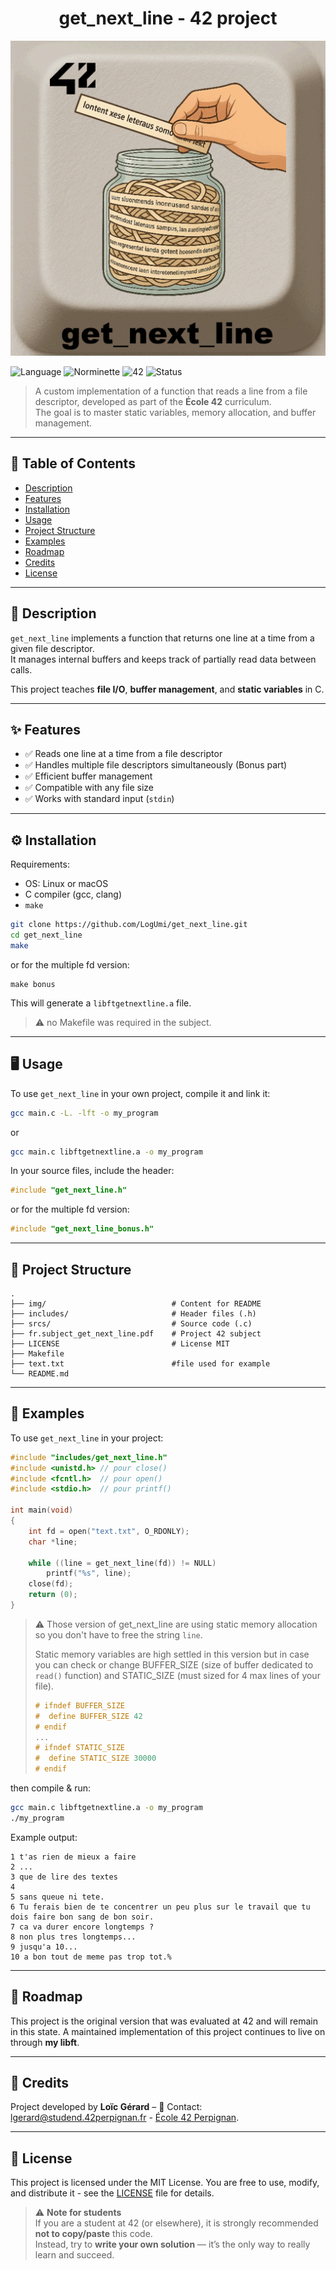 <div align="center">
  <h1>get_next_line - 42 project</h1>
  <img src="./img/get_next_line.png"  />
  <br>
</div>

![Language](https://img.shields.io/badge/language-C-blue)
![Norminette](https://img.shields.io/badge/norminette-passed-brightgreen)
![42](https://img.shields.io/badge/school-42-black)
![Status](https://img.shields.io/badge/status-completed-brightgreen)

> A custom implementation of a function that reads a line from a file descriptor, developed as part of the **École 42** curriculum.  
> The goal is to master static variables, memory allocation, and buffer management.

---

## 📖 Table of Contents
- [Description](#-description)
- [Features](#-features)
- [Installation](#%EF%B8%8F-installation)
- [Usage](#-usage)
- [Project Structure](#-project-structure)
- [Examples](#-examples)
- [Roadmap](#-roadmap)
- [Credits](#-credits)
- [License](#-license)

---

## 📝 Description
`get_next_line` implements a function that returns one line at a time from a given file descriptor.  
It manages internal buffers and keeps track of partially read data between calls.

This project teaches **file I/O**, **buffer management**, and **static variables** in C.

---

## ✨ Features
- ✅ Reads one line at a time from a file descriptor
- ✅ Handles multiple file descriptors simultaneously (Bonus part)
- ✅ Efficient buffer management
- ✅ Compatible with any file size
- ✅ Works with standard input (`stdin`)

---

## ⚙️ Installation
Requirements:  
- OS: Linux or macOS  
- C compiler (gcc, clang)  
- `make`

```bash
git clone https://github.com/LogUmi/get_next_line.git
cd get_next_line
make
```
or for the multiple fd version:
```
make bonus
```
This will generate a `libftgetnextline.a` file.

> ⚠️ no Makefile was required in the subject.

---

## 🖥 Usage
To use `get_next_line` in your own project, compile it and link it:

```bash
gcc main.c -L. -lft -o my_program
```
or
```bash
gcc main.c libftgetnextline.a -o my_program
```

In your source files, include the header:
```c
#include "get_next_line.h"
```
or for the multiple fd version:
```c
#include "get_next_line_bonus.h"
```

---

## 📂 Project Structure

```
.
├── img/                			# Content for README
├── includes/           			# Header files (.h)
├── srcs/              				# Source code (.c)
├── fr.subject_get_next_line.pdf	# Project 42 subject
├── LICENSE			    			# License MIT
├── Makefile
├── text.txt						#file used for example
└── README.md
```

---

## 🔎 Examples
To use `get_next_line` in your project:

```c
#include "includes/get_next_line.h"
#include <unistd.h> // pour close()
#include <fcntl.h>  // pour open()
#include <stdio.h>  // pour printf()

int main(void)
{
    int fd = open("text.txt", O_RDONLY);
    char *line;

    while ((line = get_next_line(fd)) != NULL)
        printf("%s", line);
    close(fd);
    return (0);
}
```
> ⚠️ Those version of get_next_line are using static memory allocation so you don't have to free the string `line`.
> 
> Static memory variables are high settled in this version but in case you can check or change BUFFER_SIZE (size of buffer dedicated to `read()` function) and STATIC_SIZE (must sized for 4 max lines of your file).
> ```c
> # ifndef BUFFER_SIZE
> #  define BUFFER_SIZE 42
> # endif
> ...
> # ifndef STATIC_SIZE
> #  define STATIC_SIZE 30000
> # endif
> ```
then compile & run:
```bash
gcc main.c libftgetnextline.a -o my_program
./my_program
```
Example output:
```
1 t'as rien de mieux a faire
2 ...
3 que de lire des textes
4
5 sans queue ni tete.
6 Tu ferais bien de te concentrer un peu plus sur le travail que tu dois faire bon sang de bon soir.
7 ca va durer encore longtemps ?
8 non plus tres longtemps...
9 jusqu'a 10...
10 a bon tout de meme pas trop tot.%
```

---

## 🚀 Roadmap
This project is the original version that was evaluated at 42 and will remain in this state. 
A maintained implementation of this project continues to live on through **my libft**.

---

## 👤 Credits
Project developed by **Loïc Gérard** – 📧 Contact: lgerard@studend.42perpignan.fr - [École 42 Perpignan](https://42perpignan.fr).

---

## 📜 License
This project is licensed under the MIT License. You are free to use, modify, and distribute it - see the [LICENSE](./LICENSE) file for details.

> ⚠️ **Note for students**  
> If you are a student at 42 (or elsewhere), it is strongly recommended **not to copy/paste** this code.  
> Instead, try to **write your own solution** — it’s the only way to really learn and succeed.
